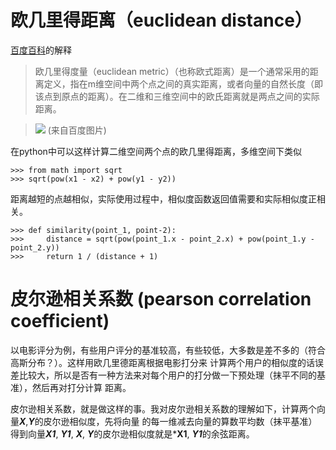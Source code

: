 # 欧几里得距离（euclidean distance）
[百度百科](http://baike.baidu.com/link?url=L4ztlXcUSY3qbyFDjrzXtn4sa2SDe-z_eLpSegstJCCl3MkmkQX-zy_kGRlZUb7cvmJvKaY_tcGXKFYg8dhO_zLem2Jvf94aYGmCsL7Le-5PE2qvBOCaX1BI9li4ONfiIz6MWQYIJrQB2U8e8Wp6nxL6onv7zz2NWYcoQfghGlSjvK5rdaexhMW_nK5d-WtIvaqaI5F_DPGvBcFcnQIhLq)的解释

>欧几里得度量（euclidean metric）（也称欧式距离）是一个通常采用的距离定义，指在m维空间中两个点之间的真实距离，或者向量的自然长度（即该点到原点的距离）。在二维和三维空间中的欧氏距离就是两点之间的实际距离。

>![](http://static.oschina.net/uploads/space/2014/0622/222143_fdLt_1439326.jpg)
(来自百度图片)

在python中可以这样计算二维空间两个点的欧几里得距离，多维空间下类似
    
    >>> from math import sqrt
    >>> sqrt(pow(x1 - x2) + pow(y1 - y2))
    
距离越短的点越相似，实际使用过程中，相似度函数返回值需要和实际相似度正相关。 
   
    >>> def similarity(point_1, point-2):
    >>>     distance = sqrt(pow(point_1.x - point_2.x) + pow(point_1.y - point_2.y))
    >>>     return 1 / (distance + 1)

# 皮尔逊相关系数 (pearson correlation coefficient)

以电影评分为例，有些用户评分的基准较高，有些较低，大多数是差不多的（符合高斯分布？）。这样用欧几里德距离根据电影打分来
计算两个用户的相似度的话误差比较大，所以是否有一种方法来对每个用户的打分做一下预处理（抹平不同的基准），然后再对打分计算
距离。

皮尔逊相关系数，就是做这样的事。我对皮尔逊相关系数的理解如下，计算两个向量***X***,***Y***的皮尔逊相似度，先将向量
的每一维减去向量的算数平均数（抹平基准）得到向量***X1***, ***Y1***, ***X***, ***Y***的皮尔逊相似度就是***X1**,
***Y1***的余弦距离。